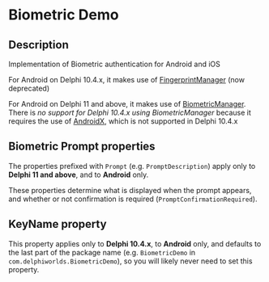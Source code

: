# Biometric Demo

## Description

Implementation of Biometric authentication for Android and iOS

For Android on Delphi 10.4.x, it makes use of [FingerprintManager](https://developer.android.com/reference/android/hardware/fingerprint/FingerprintManager) (now deprecated)

For Android on Delphi 11 and above, it makes use of [BiometricManager](https://developer.android.com/reference/android/hardware/biometrics/BiometricManager). There is _no support for Delphi 10.4.x using BiometricManager_ because it requires the use of [AndroidX](https://developer.android.com/jetpack/androidx), which is not supported in Delphi 10.4.x 

## Biometric Prompt properties

The properties prefixed with `Prompt` (e.g. `PromptDescription`) apply only to **Delphi 11 and above**, and to **Android** only. 

These properties determine what is displayed when the prompt appears, and whether or not confirmation is required (`PromptConfirmationRequired`).

## KeyName property

This property applies only to **Delphi 10.4.x**, to **Android** only, and defaults to the last part of the package name (e.g. `BiometricDemo` in `com.delphiworlds.BiometricDemo`), so you will likely never need to set this property.












